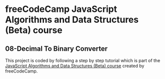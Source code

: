 # freeCodeCamp JavaScript Algorithms and Data Structures (Beta) course

## 08-Decimal To Binary Converter

This project is coded by following a step by step tutorial which is part of the [JavaScript Algorithms and Data Structures (Beta) course](https://www.freecodecamp.org/learn/javascript-algorithms-and-data-structures-v8/) created by freeCodeCamp.
